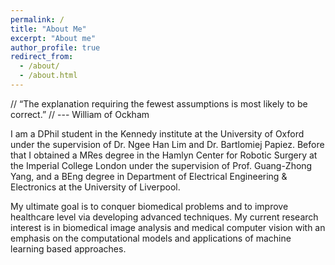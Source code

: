 ```yaml
---
permalink: /
title: "About Me"
excerpt: "About me"
author_profile: true
redirect_from: 
  - /about/
  - /about.html
---
```


// “The explanation requiring the fewest assumptions is most likely to be correct.”
// --- William of Ockham 


I am a DPhil student in the Kennedy institute at the University of Oxford under the supervision of Dr. Ngee Han Lim and Dr. Bartlomiej Papiez. Before that I obtained a MRes degree in the Hamlyn Center for Robotic Surgery at the Imperial College London under the supervision of Prof. Guang-Zhong Yang, and a BEng degree in Department of Electrical Engineering & Electronics at the University of Liverpool.

My ultimate goal is to conquer biomedical problems and to improve healthcare level via developing advanced techniques. My current research interest is in biomedical image analysis and medical computer vision with an emphasis on the computational models and applications of machine learning based approaches.
